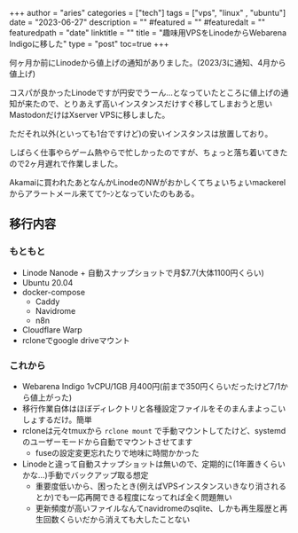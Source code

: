 +++
author = "aries"
categories = ["tech"]
tags = ["vps", "linux" , "ubuntu"]
date = "2023-06-27"
description = ""
#featured = ""
#featuredalt = ""
featuredpath = "date"
linktitle = ""
title = "趣味用VPSをLinodeからWebarena Indigoに移した"
type = "post"
toc=true
+++


何ヶ月か前にLinodeから値上げの通知がありました。(2023/3に通知、4月から値上げ)

コスパが良かったLinodeですが円安でうーん…となっていたところに値上げの通知が来たので、とりあえず高いインスタンスだけすぐ移してしまおうと思いMastodonだけはXserver VPSに移しました。

ただそれ以外(といっても1台ですけど)の安いインスタンスは放置しており。

しばらく仕事やらゲーム熱やらで忙しかったのですが、ちょっと落ち着いてきたので2ヶ月遅れで作業しました。

Akamaiに買われたあとなんかLinodeのNWがおかしくてちょいちょいmackerelからアラートメール来ててｳｰﾝとなっていたのもある。

## 移行内容

### もともと

- Linode Nanode + 自動スナップショットで月$7.7(大体1100円くらい)
- Ubuntu 20.04
- docker-compose
  - Caddy
  - Navidrome
  - n8n
- Cloudflare Warp
- rcloneでgoogle driveマウント

### これから

- Webarena Indigo 1vCPU/1GB 月400円(前まで350円くらいだったけど7/1から値上がった)
- 移行作業自体はほぼディレクトリと各種設定ファイルをそのまんまよっこいしょするだけ。簡単
- rcloneは元々tmuxから `rclone mount` で手動マウントしてたけど、systemdのユーザーモードから自動でマウントさせてます
  - fuseの設定変更忘れたりで地味に時間かかった
- Linodeと違って自動スナップショットは無いので、定期的に(1年置きくらいかな…)手動でバックアップ取る想定
  - 重要度低いから、困ったとき(例えばVPSインスタンスいきなり消されるとか)でも一応再開できる程度になってれば全く問題無い
  - 更新頻度が高いファイルなんてnavidromeのsqlite、しかも再生履歴と再生回数くらいだから消えても大したことない








